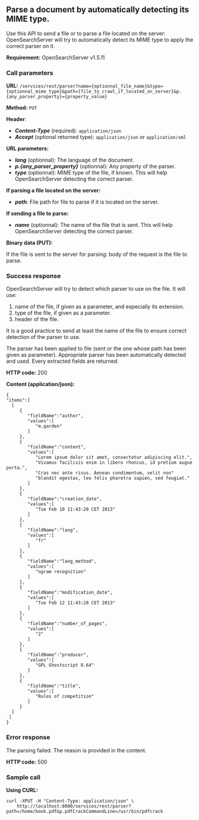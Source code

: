 ## Parse a document by automatically detecting its MIME type.

Use this API to send a file or to parse a file located on the server: OpenSearchServer will try to automatically detect its MIME type to apply the correct parser on it.

**Requirement:** OpenSearchServer v1.5.11

### Call parameters

**URL:** ```/services/rest/parser?name={optionnal_file_name}&type={optionnal_mime_type}&path={file_to_crawl_if_located_on_server}&p.{any_parser_property}={property_value}```

**Method:** ```PUT```

**Header**:

- _**Content-Type**_ (required): ```application/json```
- _**Accept**_ (optional returned type): ```application/json``` or ```application/xml```

**URL parameters:**

- **_lang_** (optionnal): The language of the document.
- **_p.{any_parser_property}_** (optionnal): Any property of the parser.
- **_type_** (optionnal): MIME type of the file, if known. This will help OpenSearchServer detecting the correct parser.

**If parsing a file located on the server:** 

- **_path_**: File path for file to parse if it is located on the server.

**If sending a file to parse:**

- **_name_** (optionnal): The name of the file that is sent. This will help OpenSearchServer detecting the correct parser.

**Binary data (PUT):**

If the file is sent to the server for parsing: body of the request is the file to parse.

### Success response

OpenSearchServer will try to detect which parser to use on the file. It will use:

1. name of the file, if given as a parameter, and especially its extension.
2. type of the file, if given as a parameter.
3. header of the file.

It is a good practice to send at least the name of the file to ensure correct detection of the parser to use.

The parser has been applied to file (sent or the one whose path has been given as parameter). Appropriate parser has been automatically detected and used. Every extracted fields are returned.

**HTTP code:**
200

**Content (application/json):**


    {  
    "items":[  
      [  
         {  
            "fieldName":"author",
            "values":[  
               "m.garden"
            ]
         },
         {  
            "fieldName":"content",
            "values":[  
               "Lorem ipsum dolor sit amet, consectetur adipiscing elit.",
			   "Vivamus facilisis enim in libero rhoncus, id pretium augue porta.",
			   "Cras nec ante risus. Aenean condimentum, velit non"
			   "blandit egestas, leo felis pharetra sapien, sed feugiat."
            ]
         },
         {  
            "fieldName":"creation_date",
            "values":[  
               "Tue Feb 10 11:43:28 CET 2013"
            ]
         },
         {  
            "fieldName":"lang",
            "values":[  
               "fr"
            ]
         },
         {  
            "fieldName":"lang_method",
            "values":[  
               "ngram recognition"
            ]
         },
         {  
            "fieldName":"modification_date",
            "values":[  
               "Tue Feb 12 11:43:28 CET 2013"
            ]
         },
         {  
            "fieldName":"number_of_pages",
            "values":[  
               "2"
            ]
         },
         {  
            "fieldName":"producer",
            "values":[  
               "GPL Ghostscript 8.64"
            ]
         },
         {  
            "fieldName":"title",
            "values":[  
               "Rules of competition"
            ]
         }
      ]
     ]
    }        

### Error response

The parsing failed. The reason is provided in the content.

**HTTP code:**
500

### Sample call

**Using CURL:**

    curl -XPUT -H "Content-Type: application/json" \
        http://localhost:8080/services/rest/parser?path=/home/book.pdf&p.pdfCrackCommandLine=/usr/bin/pdfcrack
    
